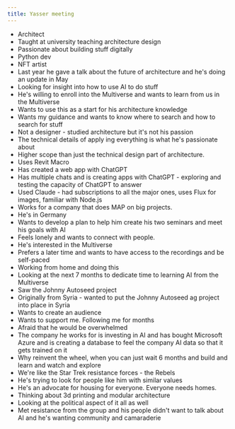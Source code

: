 ```yaml
---
title: Yasser meeting
---
```

- Architect
- Taught at university teaching architecture design
- Passionate about building stuff digitally
- Python dev
- NFT artist
- Last year he gave a talk about the future of architecture and he's doing an update in May
- Looking for insight into how to use AI to do stuff
- He's willing to enroll into the Multiverse and wants to learn from us in the Multiverse
- Wants to use this as a start for his architecture knowledge
- Wants my guidance and wants to know where to search and how to search for stuff
- Not a designer - studied architecture but it's not his passion
- The technical details of apply ing everything is what he's passionate about
- Higher scope than just the technical design part of architecture.
- Uses Revit Macro
- Has created a web app with ChatGPT
- Has multiple chats and is creating apps with ChatGPT - exploring and testing the capacity of ChatGPT to answer
- Used Claude - had subscriptions to all the major ones, uses Flux for images, familiar with Node.js
- Works for a company that does MAP on big projects.
- He's in Germany
- Wants to develop a plan to help him create his two seminars and meet his goals with AI
- Feels lonely and wants to connect with people.
- He's interested in the Multiverse
- Prefers a later time and wants to have access to the recordings and be self-paced
- Working from home and doing this
- Looking at the next 7 months to dedicate time to learning AI from the Multiverse
- Saw the Johnny Autoseed project
- Originally from Syria - wanted to put the Johnny Autoseed ag project into place in Syria
- Wants to create an audience
- Wants to support me. Following me for months
- Afraid that he would be overwhelmed
- The company he works for is investing in AI and has bought Microsoft Azure and is creating a database to feel the company AI data so that it gets trained on it
- Why reinvent the wheel, when you can just wait 6 months and build and learn and watch and explore
- We're like the Star Trek resistance forces - the Rebels
- He's trying to look for people like him with similar values
- He's an advocate for housing for everyone. Everyone needs homes.
- Thinking about 3d printing and modular architecture
- Looking at the political aspect of it all as well
- Met resistance from the group and his people didn't want to talk about AI and he's wanting community and camaraderie